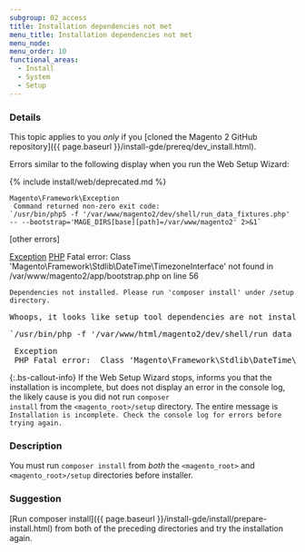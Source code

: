 ```yaml
---
subgroup: 02_access
title: Installation dependencies not met
menu_title: Installation dependencies not met
menu_node:
menu_order: 10
functional_areas:
  - Install
  - System
  - Setup
---
```


### Details

This topic applies to you *only* if you [cloned the Magento 2 GitHub repository]({{ page.baseurl }}/install-gde/prereq/dev_install.html).

Errors similar to the following display when you run the Web Setup Wizard:

{% include install/web/deprecated.md %}

```terminal
Magento\Framework\Exception
 Command returned non-zero exit code:
`/usr/bin/php5 -f '/var/www/magento2/dev/shell/run_data_fixtures.php' -- --bootstrap='MAGE_DIRS[base][path]=/var/www/magento2' 2>&1`
```

[other errors]

[Exception](https://glossary.magento.com/exception)
 [PHP](https://glossary.magento.com/php) Fatal error:  Class 'Magento\Framework\Stdlib\DateTime\TimezoneInterface' not found in /var/www/magento2/app/bootstrap.php on line 56</pre>

```text
Dependencies not installed. Please run 'composer install' under /setup directory.
```

<pre>Whoops, it looks like setup tool dependencies are not installed.</pre>

<pre>`/usr/bin/php -f '/var/www/html/magento2/dev/shell/run_data_fixtures.php' -- --bootstrap='MAGE_DIRS[base][path]=/var/www/html/magento2' 2>&1`</pre>
<pre> Exception
 PHP Fatal error:  Class 'Magento\Framework\Stdlib\DateTime\TimezoneInterface' not found in /var/www/html/magento2/app/bootstrap.php on line 56</pre>

{:.bs-callout-info}
If the Web Setup Wizard stops, informs you that the installation is incomplete, but does not display an error in the console log, the likely cause is you did not run <code>composer install</code> from the `<magento_root>/setup` directory. The entire message is `Installation is incomplete. Check the console log for errors before trying again.`

### Description

You must run `composer install` from *both* the `<magento_root>` and `<magento_root>/setup` directories before installer.

### Suggestion

[Run composer install]({{ page.baseurl }}/install-gde/install/prepare-install.html) from both of the preceding directories and try the installation again.
